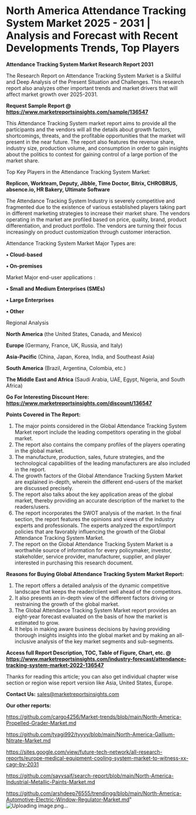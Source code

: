 # North America Attendance Tracking System Market 2025 - 2031 | Analysis and Forecast with Recent Developments Trends, Top Players

<strong>Attendance Tracking System Market Research Report 2031</strong>

The Research Report on Attendance Tracking System Market is a Skillful and Deep Analysis of the Present Situation and Challenges. This research report also analyzes other important trends and market drivers that will affect market growth over 2025-2031.

<strong>Request Sample Report @ <a href=https://www.marketreportsinsights.com/sample/136547>https://www.marketreportsinsights.com/sample/136547</a></strong>

This Attendance Tracking System market report aims to provide all the participants and the vendors will all the details about growth factors, shortcomings, threats, and the profitable opportunities that the market will present in the near future. The report also features the revenue share, industry size, production volume, and consumption in order to gain insights about the politics to contest for gaining control of a large portion of the market share.

Top Key Players in the Attendance Tracking System Market:

<strong>Replicon, Workteam, Deputy, Jibble, Time Doctor, Bitrix, CHROBRUS, absence.io, HR Bakery, Ultimate Software</strong>

The Attendance Tracking System Industry is severely competitive and fragmented due to the existence of various established players taking part in different marketing strategies to increase their market share. The vendors operating in the market are profiled based on price, quality, brand, product differentiation, and product portfolio. The vendors are turning their focus increasingly on product customization through customer interaction.

Attendance Tracking System Market Major Types are:

<strong>• Cloud-based

• On-premises</strong>

Market Major end-user applications :

<strong>• Small and Medium Enterprises (SMEs)

• Large Enterprises

• Other</strong>

Regional Analysis

</u><strong><b>North America</b></strong> (the United States, Canada, and Mexico)

<strong><b>Europe </b></strong>(Germany, France, UK, Russia, and Italy)

<strong><b>Asia-Pacific</b></strong> (China, Japan, Korea, India, and Southeast Asia)

<strong><b>South America</b></strong> (Brazil, Argentina, Colombia, etc.)

<strong><b>The Middle East and Africa</b></strong> (Saudi Arabia, UAE, Egypt, Nigeria, and South Africa)

<strong>Go For Interesting Discount Here: <a href=https://www.marketreportsinsights.com/discount/136547>https://www.marketreportsinsights.com/discount/136547</a></strong>

<strong>Points Covered in The Report:</strong>
<ol>
  <li>The major points considered in the Global Attendance Tracking System Market report include the leading competitors operating in the global market.</li>
  <li>The report also contains the company profiles of the players operating in the global market.</li>
  <li>The manufacture, production, sales, future strategies, and the technological capabilities of the leading manufacturers are also included in the report.</li>
  <li>The growth factors of the Global Attendance Tracking System Market are explained in-depth, wherein the different end-users of the market are discussed precisely.</li>
  <li>The report also talks about the key application areas of the global market, thereby providing an accurate description of the market to the readers/users.</li>
  <li>The report incorporates the SWOT analysis of the market. In the final section, the report features the opinions and views of the industry experts and professionals. The experts analyzed the export/import policies that are favorably influencing the growth of the Global Attendance Tracking System Market.</li>
  <li>The report on the Global Attendance Tracking System Market is a worthwhile source of information for every policymaker, investor, stakeholder, service provider, manufacturer, supplier, and player interested in purchasing this research document.</li>
</ol>
<strong>Reasons for Buying Global Attendance Tracking System Market Report:</strong>

<ol>
  <li>The report offers a detailed analysis of the dynamic competitive landscape that keeps the reader/client well ahead of the competitors.</li>
  <li>It also presents an in-depth view of the different factors driving or restraining the growth of the global market.</li>
  <li>The Global Attendance Tracking System Market report provides an eight-year forecast evaluated on the basis of how the market is estimated to grow.</li>
  <li>It helps in making aware business decisions by having providing thorough insights insights into the global market and by making an all-inclusive analysis of the key market segments and sub-segments.</li>
</ol>
<strong>Access full Report Description, TOC, Table of Figure, Chart, etc. @ <a href=https://www.marketreportsinsights.com/industry-forecast/attendance-tracking-system-market-2022-136547>https://www.marketreportsinsights.com/industry-forecast/attendance-tracking-system-market-2022-136547</a></strong>


Thanks for reading this article; you can also get individual chapter wise section or region wise report version like Asia, United States, Europe.

<strong>Contact Us:</strong>
sales@marketreportsinsights.com

<strong>Our other reports:</strong>

<a href=https://github.com/cargo4256/Market-trends/blob/main/North-America-Propelled-Grader-Market.md>https://github.com/cargo4256/Market-trends/blob/main/North-America-Propelled-Grader-Market.md</a>

<a href=https://github.com/tyagi992/tyyyy/blob/main/North-America-Gallium-Nitrate-Market.md>https://github.com/tyagi992/tyyyy/blob/main/North-America-Gallium-Nitrate-Market.md</a>

<a href=https://sites.google.com/view/future-tech-network/all-research-reports/europe-medical-equipment-cooling-system-market-to-witness-xx-cagr-by-2031>https://sites.google.com/view/future-tech-network/all-research-reports/europe-medical-equipment-cooling-system-market-to-witness-xx-cagr-by-2031</a>

<a href=https://github.com/sayysaif/search-report/blob/main/North-America-Industrial-Metallic-Paints-Market.md>https://github.com/sayysaif/search-report/blob/main/North-America-Industrial-Metallic-Paints-Market.md</a>

<a href=https://github.com/arshdeep76555/trendingg/blob/main/North-America-Automotive-Electric-Window-Regulator-Market.md>https://github.com/arshdeep76555/trendingg/blob/main/North-America-Automotive-Electric-Window-Regulator-Market.md</a>"
![Uploading image.png…]()
